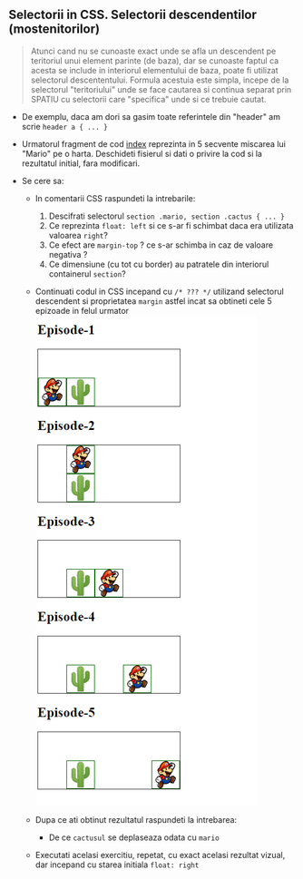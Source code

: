 ## Selectorii in CSS. Selectorii descendentilor (mostenitorilor)

> Atunci cand nu se cunoaste exact unde se afla un descendent pe teritoriul unui element parinte (de baza), dar se cunoaste faptul ca acesta se include in interiorul elementului de baza, poate fi utilizat selectorul descententului. Formula acestuia este simpla, incepe de la selectorul "teritoriului" unde se face cautarea si continua separat prin SPATIU cu selectorii care "specifica" unde si ce trebuie cautat.

* De exemplu, daca am dori sa gasim toate referintele din "header" am scrie ```header a { ... }```

* Urmatorul fragment de cod [index](./index.html) reprezinta in 5 secvente miscarea lui "Mario" pe o harta. Deschideti fisierul si dati o privire la cod si la rezultatul initial, fara modificari.
* Se cere sa:
  * In comentarii CSS raspundeti la intrebarile:
    1. Descifrati selectorul ```section .mario, section .cactus { ... } ``` 
    2. Ce reprezinta ```float: left``` si ce s-ar fi schimbat daca era utilizata valoarea ```right```?
    3. Ce efect are ```margin-top``` ? ce s-ar schimba in caz de valoare negativa ?
    4. Ce dimensiune (cu tot cu border) au patratele din interiorul containerul ```section```?
  * Continuati codul in CSS incepand cu ```/* ??? */``` utilizand selectorul descendent si proprietatea ```margin``` astfel incat sa obtineti cele 5 epizoade in felul urmator
    ![result-1](./result-1.png)    

  * Dupa ce ati obtinut rezultatul raspundeti la intrebarea:
    * De ce ```cactusul``` se deplaseaza odata cu ```mario```
  * Executati acelasi exercitiu, repetat, cu exact acelasi rezultat vizual, dar incepand cu starea initiala ```float: right```  